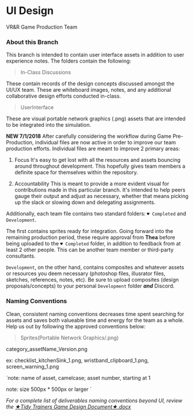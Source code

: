 # UI Design
VR&R Game Production Team

### About this Branch

This branch is intended to contain user interface assets in addition to user experience notes. The folders contain the following:

>In-Class Discussions

These contain records of the design concepts discussed amongst the UI/UX team. These are whiteboard images, notes, and any additional collaborative design efforts conducted in-class.

>UserInterface

These are visual portable network graphics (.png) assets that are intended to be integrated into the simulation.

**NEW 7/1/2018** After carefully considering the workflow during Game Pre-Production, individual files are now active in order to improve our team production efforts. Individual files are meant to improve 2 primary areas:

1. Focus
It's easy to get lost with all the resources and assets bouncing around throughout development. This hopefully gives team members a definite space for themselves within the repository.

2. Accountability
This is meant to provide a more evident visual for contributions made in this particular branch. It's intended to help peers gauge their output and adjust as necessary, whether that means picking up the slack or slowing down and delegating assignments.

Additionally, each team file contains two standard folders: `♥ Completed` and `Development`.

The first contains sprites ready for integration. Going forward into the remaining production period, these require approval from **Thea** before being uploaded to the `♥ Completed` folder, in addition to feedback from at least 2 other people. This can be another team member or third-party consultants. 

`Development`, on the other hand, contains composites and whatever assets or resources you deem necessary (photoshop files, illusrator files, sketches, references, notes, etc). Be sure to upload composites (design proposals/concepts) to your personal `Development` folder ***and*** Discord.

### Naming Conventions

Clean, consistent naming conventions decreases time spent searching for assets and saves both valueable time and energy for the team as a whole. Help us out by following the approved conventions below:

> Sprites(Portable Network Graphics/.png)

category_assetName_Version.png

ex: checklist_kitchenSink_1.png, wristband_clipboard_1.png, screen_warning_1.png

`note: name of asset, camelcase; asset number, starting at 1

note: size 500px * 500px or larger
`

*For a complete list of deliverables naming conventions beyond UI, review the [★Tidy Trainers Game Design Document★.docx](https://drive.google.com/open?id=1JfH-lJwL_DV4JUY7JDna6ZUCbfMSl24Pqtl_IIkbNKo "Link to game design document - Click to open!")*